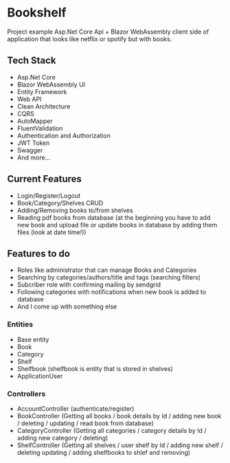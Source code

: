 # Bookshelf

Project example Asp.Net Core Api + Blazor WebAssembly client side of application that looks like netflix or spotify but with books.

## Tech Stack

- Asp.Net Core
- Blazor WebAssembly UI
- Entity Framework
- Web API
- Clean Architecture
- CQRS
- AutoMapper
- FluentValidation
- Authentication and Authorization
- JWT Token
- Swagger
- And more...

## Current Features

- Login/Register/Logout
- Book/Category/Shelves CRUD
- Adding/Removing books to/from shelves
- Reading pdf books from database (at the beginning you have to add new book and upload file or update books in database by adding them files (look at date time!))

## Features to do

- Roles like administrator that can manage Books and Categories
- Searching by categories/authors/title and tags (searching filters)
- Subcriber role with confirming mailing by sendgrid
- Following categories with notifications when new book is added to database
- And I come up with something else

### Entities

- Base entity
- Book
- Category
- Shelf
- Shelfbook (shelfbook is  entity that is stored in shelves)
- ApplicationUser

### Controllers

- AccountController (authenticate/register)
- BookController (Getting all books / book details by Id / adding new book / deleting / updating / read book from database)
- CategoryController (Getting all categories / category details by Id / adding new category / deleting) 
- ShelfController (Getting all shelves / user shelf by Id / adding new shelf / deleting updating / adding shelfbooks to shlef and removing)